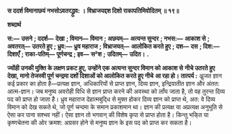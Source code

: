 **स ददर्श विमानाछयं नभसोऽवतरद्ध्रुव: ।** **विभ्राजयद्दश दिशो राकापतिमिवोदितम् ॥ १९॥** 

**शब्दार्थ** 

**स:—** **उसने** **; ददर्श—** **देखा** **; विमान—** **विमान** **; अछयम्—** **अत्यन्त सुन्दर** **; नभस:—** **आकाश से** **; अवतरत्—** **उतरते हुए** **; ध्रुव:—** **ध्रुव महाराज** **; विभ्राजयत्—** **आलोकित करते हुए** **; दश—** **दस** **; दिश:—** **दिशाएँ** **; राका-पतिम्—** **पूर्णचन्द्र** **; इव—** **स²श** **;** **उदितम्—** **उदित।** **.** 

**ज्योंही उनकी मुक्ति के लक्षण प्रकट हुए, उन्होंने एक अत्यन्त सुन्दर विमान को आकाश से** **नीचे उतरते हुए देखा, मानो तेजस्वी पूर्ण चन्द्रमा दशों दिशाओं को आलोकित करते हुए नीचे** **आ रहा हो।** **तात्पर्य :** अॢजत ज्ञान कई प्रकार का होता है—प्रत्यक्ष ज्ञान, अधिकारियों से प्राप्त ज्ञान, दिव्य ज्ञान, इन्द्रियातीत ज्ञान और अंतत: आत्म-ज्ञान। जब मनुष्य अवरोही विधि से ज्ञान प्राप्त करने की अवस्था को लाँघ जाता है, तो वह तुरन्त दिव्य पद को प्राप्त हो जाता है। ध्रुव महाराज देहात्मबुदि्ध से मुक्त होकर दिव्य ज्ञान को प्राप्त थे, अत: वे दिव्य विमान को देख सकते थे, जो पूर्ण चन्दमा के समान प्रकाशमान था। ज्ञान की प्रत्यक्ष या अप्रत्यक्ष अनुभूति से ऐसा कर पाना सश्भव नहीं। ऐसा ज्ञान तो भगवान् की विशेष कृपा से प्राप्त होता है। किन्तु भकि्त या कृष्णचेतना की ओर क्रमश: अग्रसर होने से मनुष्य ज्ञान के इस पद को प्राप्त कर सकता है।  